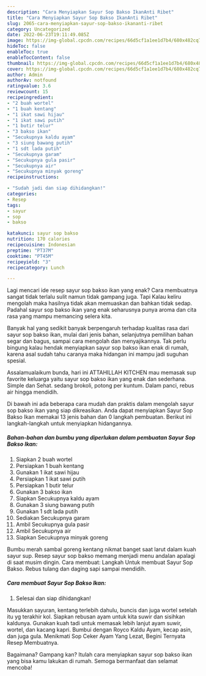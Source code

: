 ```yaml
---
description: "Cara Menyiapkan Sayur Sop Bakso IkanAnti Ribet"
title: "Cara Menyiapkan Sayur Sop Bakso IkanAnti Ribet"
slug: 2065-cara-menyiapkan-sayur-sop-bakso-ikananti-ribet
category: Uncategorized
date: 2022-06-23T19:11:49.085Z
image: https://img-global.cpcdn.com/recipes/66d5cf1a1ee1d7b4/680x482cq70/sayur-sop-bakso-ikan-foto-resep-utama.jpg
hideToc: false
enableToc: true
enableTocContent: false
thumbnail: https://img-global.cpcdn.com/recipes/66d5cf1a1ee1d7b4/680x482cq70/sayur-sop-bakso-ikan-foto-resep-utama.jpg
cover: https://img-global.cpcdn.com/recipes/66d5cf1a1ee1d7b4/680x482cq70/sayur-sop-bakso-ikan-foto-resep-utama.jpg
author: Admin
authorAv: notfound
ratingvalue: 3.6
reviewcount: 15
recipeingredient:
- "2 buah wortel"
- "1 buah kentang"
- "1 ikat sawi hijau"
- "1 ikat sawi putih"
- "1 butir telur"
- "3 bakso ikan"
- "Secukupnya kaldu ayam"
- "3 siung bawang putih"
- "1 sdt lada putih"
- "Secukupnya garam"
- "Secukupnya gula pasir"
- "Secukupnya air"
- "Secukupnya minyak goreng"
recipeinstructions:

- "Sudah jadi dan siap dihidangkan!"
categories:
- Resep
tags:
- sayur
- sop
- bakso

katakunci: sayur sop bakso 
nutrition: 170 calories
recipecuisine: Indonesian
preptime: "PT37M"
cooktime: "PT45M"
recipeyield: "3"
recipecategory: Lunch

---
```



Lagi mencari ide resep sayur sop bakso ikan yang enak? Cara membuatnya sangat tidak terlalu sulit namun tidak gampang juga. Tapi Kalau keliru mengolah maka hasilnya tidak akan memuaskan dan bahkan tidak sedap. Padahal sayur sop bakso ikan yang enak seharusnya punya aroma dan cita rasa yang mampu memancing selera kita.


Banyak hal yang sedikit banyak berpengaruh terhadap kualitas rasa dari sayur sop bakso ikan, mulai dari jenis bahan, selanjutnya pemilihan bahan segar dan bagus, sampai cara mengolah dan menyajikannya. Tak perlu bingung kalau hendak menyiapkan sayur sop bakso ikan enak di rumah, karena asal sudah tahu caranya maka hidangan ini mampu jadi suguhan spesial.

Assalamualaikum bunda, hari ini ATTAHILLAH KITCHEN mau memasak sup favorite keluarga yaitu sayur sop bakso ikan yang enak dan sederhana. Simple dan Sehat. sedang brokoli, potong per kuntum. Dalam panci, rebus air hingga mendidih.


Di bawah ini ada beberapa cara mudah dan praktis dalam mengolah sayur sop bakso ikan yang siap dikreasikan. Anda dapat menyiapkan Sayur Sop Bakso Ikan memakai 13 jenis bahan dan 0 langkah pembuatan. Berikut ini langkah-langkah untuk menyiapkan hidangannya.

<!--inarticleads1-->

##### Bahan-bahan dan bumbu yang diperlukan dalam pembuatan Sayur Sop Bakso Ikan:

1. Siapkan 2 buah wortel
1. Persiapkan 1 buah kentang
1. Gunakan 1 ikat sawi hijau
1. Persiapkan 1 ikat sawi putih
1. Persiapkan 1 butir telur
1. Gunakan 3 bakso ikan
1. Siapkan Secukupnya kaldu ayam
1. Gunakan 3 siung bawang putih
1. Gunakan 1 sdt lada putih
1. Sediakan Secukupnya garam
1. Ambil Secukupnya gula pasir
1. Ambil Secukupnya air
1. Siapkan Secukupnya minyak goreng


Bumbu merah sambal goreng kentang nikmat banget saat larut dalam kuah sayur sup. Resep sayur sop bakso memang menjadi menu andalan apalagi di saat musim dingin. Cara membuat: Langkah Untuk membuat Sayur Sop Bakso. Rebus tulang dan daging sapi sampai mendidih. 

<!--inarticleads2-->

##### Cara membuat Sayur Sop Bakso Ikan:


1. Selesai dan siap dihidangkan!

Masukkan sayuran, kentang terlebih dahulu, buncis dan juga wortel setelah itu yg terakhir kol. Siapkan rebusan ayam untuk kita suwir dan sisihkan kaldunya. Gunakan kuah tadi untuk memasak lebih lanjut ayam suwir, wortel, dan kacang kapri. Bumbui dengan Royco Kaldu Ayam, kecap asin, dan juga gula. Menikmati Sop Ceker Ayam Yang Lezat, Begini Ternyata Resep Membuatnya. 

Bagaimana? Gampang kan? Itulah cara menyiapkan sayur sop bakso ikan yang bisa kamu lakukan di rumah. Semoga bermanfaat dan selamat mencoba!
